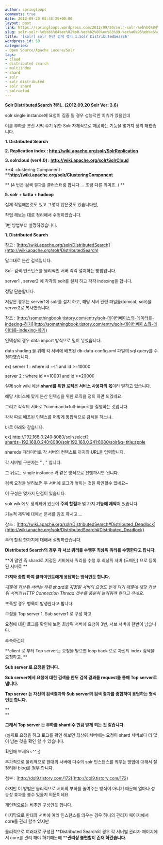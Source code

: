 ```yaml
---
author: springloops
comments: true
date: 2012-09-20 08:48:29+00:00
layout: post
link: https://springloops.wordpress.com/2012/09/20/solr-solr-%eb%b6%84%ec%82%b0-%ea%b2%80%ec%83%89-%ec%a0%95%eb%a6%ac/
slug: solr-solr-%eb%b6%84%ec%82%b0-%ea%b2%80%ec%83%89-%ec%a0%95%eb%a6%ac
title: '[solr] solr 분산 검색 정리 1.Solr DistributedSearch'
wordpress_id: 50
categories:
- Open Source/Apache Lucene/Solr
tags:
- cloud
- distributed search
- multiindex
- shard
- solr
- solr distributed
- solr shard
- solrcolud
---
```


**Solr DistributedSearch 정리.. (2012.09.20 Solr Ver: 3.6)**

  


solr single instance에 요청이 집중 될 경우 성능적인 이슈가 있을텐데

  


이를 부하를 분산 시켜 주기 위한 Solr 자체적으로 제공하는 기능을 몇가지 정리 해봤습니다.

  


**1. Distributed Search**

**2. Replication index : http://wiki.apache.org/solr/SolrReplication**

**3. solrcloud (ver4.0) : http://wiki.apache.org/solr/SolrCloud**

**4. clustering Component : ****http://wiki.apache.org/solr/ClusteringComponent**

** (4 번은 검색 결과를 클러스터링 합니다.... 조금 다른 의미죠..) **

**5. solr + katta + hadoop**

  


  


실제 작업해본것도 있고 그렇지 않은것도 있습니다만,

  


작업 해보는 대로 정리해서 수정하겠습니다.

  


  


1번 방법부터 설명하겠습니다.

  


**1. Distributed Search**

참고 : [http://wiki.apache.org/solr/DistributedSearch](http://wiki.apache.org/solr/DistributedSearch)

  


말그대로 분산 검색입니다.

Solr 검색 인스턴스를 물리적인 서버 각각 설치하는 방법입니다.

  


server1 , server2 에 각각의 solr를 설치 하고 각각 Indexing을 합니다.

정말 단순합니다.

저같은 경우는 server1에 solr를 설치 하고, 해당 서버 관련 파일들(tomcat, solr)을 server2로 복사했습니다.

  


참조 : [http://somethingbook.tistory.com/entry/solr-데이터베이스의-데이터를-indexing-하기](http://somethingbook.tistory.com/entry/solr-데이터베이스의-데이터를-indexing-하기)

인덱싱의 경우 data import 방식으로 밀어 넣었습니다.

data shading 을 위해 각 서버에 배포된 db-data-config.xml 파일의 sql query를 수정하였습니다.

  


ex) server 1 : where id =<1 and id >=10000

server 2 : where id =<10001 and id >=20000

  


실제 solr wiki 에선 **shard를 위한 로직은 서비스 사용자의 몫**이라 말하고 있습니다.

해당 서비스에 맞게 분산 인덱싱을 위한 로직을 정의 하면 되겠네요.

  


그리고 각각의  서버로 ?command=full-import를 실행하는 것입니다.

  


각각 따로 배포된 인덱스를 어떻게 통합적으로 검색을 하느냐..

바로 아래와 같습니다.

  


ex) http://192.168.0.240:8080/solr/select?shards=192.168.0.240:8080/solr,192.168.0.241:8080/solr&q=title:apple

  


shareds 파라미터로 각 서버의 컨텍스트 까지의 URL을 입력합니다.

각 서버별 구분자는 " , " 입니다.

  


그 뒤로는 single instance 와 같은 방식으로 진행하시면 됩니다.

  


검색 요청을 날려보면 두 서버에 로그가 쌓이는 것을 확인할수 있네요~

  


이 구성은 몇가지 단점이 있습니다.

  


solr wiki에도 정의되어 있듯이 **주의 할점**과 몇 가지 **기능에 제약**이 있습니다.

  


기능적 제약에 대해선 문서를 참조 하시고....

  


참조 : [http://wiki.apache.org/solr/DistributedSearch#Distributed_Deadlock](http://wiki.apache.org/solr/DistributedSearch#Distributed_Deadlock)

  


주의 할점 한가지에 대해서 설명하겠습니다.

  


**Distributed Search의 경우 각 서브 쿼리를 수행후 최상위 쿼리를 수행한다고 합니다.**

**이 말인 즉 shard로 지정된 서버에서 쿼리를 수행 후 최상위 서버 (도메인) 으로 등록된 서버로 **

**가져와 종합 하여 클라이언트에게 응답하는 방식인듯 합니다.**

  


_때문에 최상위 서버는 하위 shard로 지정된 서버의 요청도 받게 되기 때문에 해당 최상위 서버의 HTTP Connection Thread 갯수를 충분히 늘려줘야 한다고 하네요._

  


부족할 경우 병목이 발생한다고 합니다.

  


구성을 Top server 1, Sub server1 로 구성 하고

  


요청에 대한 로그를 확인해 보면 최상위 서버에 요청이 3번, 서브 서버에 한번이 남습니다.

  


추측하건데

  


**client 로 부터 Top server는 요청을 받으면 loop back 으로 자신의 index 검색을 요청하고, **

**Sub server 로 요청을 합니다.**

**Sub server에서 요청에 대한 검색을 한뒤 검색 결과를 request를 통해 Top server로 냅니다.**

**Top server 는 자신의 검색결과와 Sub server의 검색 결과를 종합하여 응답하는 형식인듯 합니다.**

**  
**

**그래서 Top server 는 부하를 shard 수 만큼 받게 되는 것 같습니다.**

  


(실제로 요청을 하고 로그를 확인 해보면 최상위 서버에는 요청이 shard 서버보다 더 많이 남는 것을 확인 할 수 있습니다.

확인해 보세요~^^;;)

  


  


추가적으로 물리적으로 한대의 서버에 다수의 solr 인스턴스를 띄우는 방법에 대해서 잘 정리된 blog를 첨부 합니다.

첨부 : [http://dol9.tistory.com/172](http://dol9.tistory.com/172)

  


하지만 이 방법은 물리적으로 서버의 부하를 줄여주는 방식이 아니기 때문에 얼마나 성능상 효과를 볼수 있을지 의문이네요

  


개인적으로는 비추인 구성인듯 합니다.

  


마지막으로 한대의 서버에 여러 인스턴스를 띄우는 경우 하나의 관리자 페이지에서 core를 관리 할수 있지만

  


물리적으로 여러대로 구성된 **Distributed Search의 경우 각 서버별 관리자 페이지에서 core를 관리 해야 하기때문에 ****관리상 불편함이 존재 하겠습니다.**
